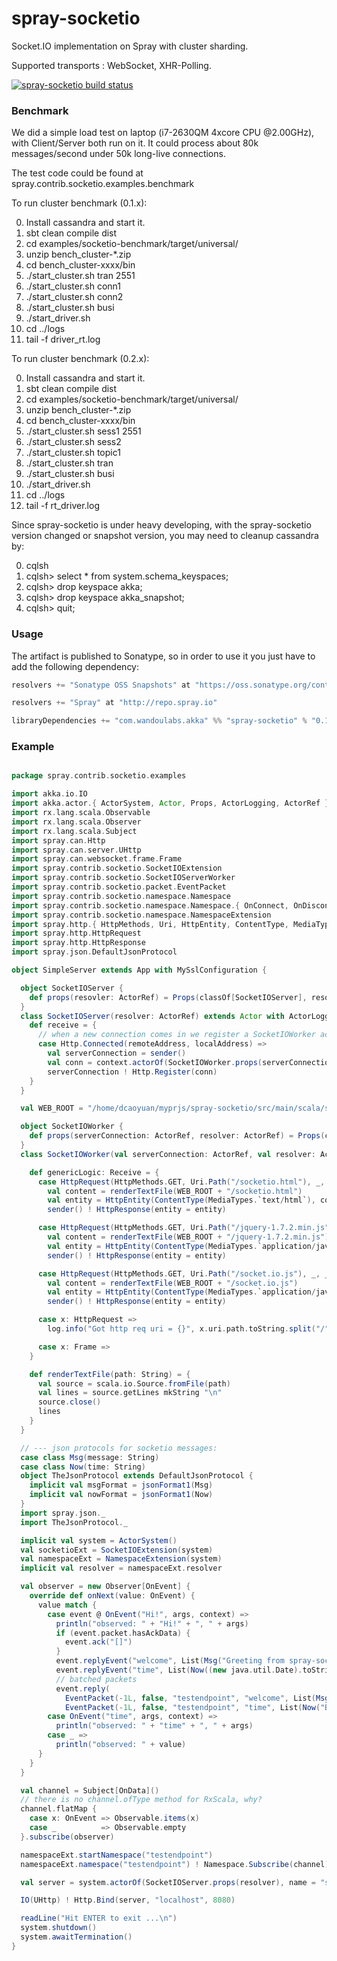 spray-socketio
==============

Socket.IO implementation on Spray with cluster sharding.

Supported transports : WebSocket, XHR-Polling.

<a href="https://travis-ci.org/wandoulabs/spray-socketio"><img src="https://travis-ci.org/wandoulabs/spray-socketio.png" alt="spray-socketio build status"></a>

### Benchmark

We did a simple load test on laptop (i7-2630QM 4xcore CPU @2.00GHz), with Client/Server both run on it. It could process about 80k messages/second under 50k long-live connections.

The test code could be found at spray.contrib.socketio.examples.benchmark

To run cluster benchmark (0.1.x):

0. Install cassandra and start it.
0. sbt clean compile dist
0. cd examples/socketio-benchmark/target/universal/
0. unzip bench_cluster-*.zip
0. cd bench_cluster-xxxx/bin
0. ./start_cluster.sh tran 2551
0. ./start_cluster.sh conn1 
0. ./start_cluster.sh conn2
0. ./start_cluster.sh busi
0. ./start_driver.sh
0. cd ../logs
0. tail -f driver_rt.log

To run cluster benchmark (0.2.x):

0. Install cassandra and start it.
0. sbt clean compile dist
0. cd examples/socketio-benchmark/target/universal/
0. unzip bench_cluster-*.zip
0. cd bench_cluster-xxxx/bin
0. ./start_cluster.sh sess1 2551
0. ./start_cluster.sh sess2
0. ./start_cluster.sh topic1 
0. ./start_cluster.sh tran
0. ./start_cluster.sh busi
0. ./start_driver.sh
0. cd ../logs
0. tail -f rt_driver.log

Since spray-socketio is under heavy developing, with the spray-socketio version changed or snapshot version, you may need to cleanup cassandra by: 

0. cqlsh
0. cqlsh> select * from system.schema_keyspaces;
0. cqlsh> drop keyspace akka;
0. cqlsh> drop keyspace akka_snapshot;
0. cqlsh> quit;

### Usage
The artifact is published to Sonatype, so in order to use it you just have to add the following dependency:

```scala
resolvers += "Sonatype OSS Snapshots" at "https://oss.sonatype.org/content/repositories/snapshots"

resolvers += "Spray" at "http://repo.spray.io"

libraryDependencies += "com.wandoulabs.akka" %% "spray-socketio" % "0.1.3-SNAPSHOT"
```

### Example

```scala

package spray.contrib.socketio.examples

import akka.io.IO
import akka.actor.{ ActorSystem, Actor, Props, ActorLogging, ActorRef }
import rx.lang.scala.Observable
import rx.lang.scala.Observer
import rx.lang.scala.Subject
import spray.can.Http
import spray.can.server.UHttp
import spray.can.websocket.frame.Frame
import spray.contrib.socketio.SocketIOExtension
import spray.contrib.socketio.SocketIOServerWorker
import spray.contrib.socketio.packet.EventPacket
import spray.contrib.socketio.namespace.Namespace
import spray.contrib.socketio.namespace.Namespace.{ OnConnect, OnDisconnect, OnData, OnEvent }
import spray.contrib.socketio.namespace.NamespaceExtension
import spray.http.{ HttpMethods, Uri, HttpEntity, ContentType, MediaTypes }
import spray.http.HttpRequest
import spray.http.HttpResponse
import spray.json.DefaultJsonProtocol

object SimpleServer extends App with MySslConfiguration {

  object SocketIOServer {
    def props(resovler: ActorRef) = Props(classOf[SocketIOServer], resolver)
  }
  class SocketIOServer(resolver: ActorRef) extends Actor with ActorLogging {
    def receive = {
      // when a new connection comes in we register a SocketIOWorker actor as the per connection handler
      case Http.Connected(remoteAddress, localAddress) =>
        val serverConnection = sender()
        val conn = context.actorOf(SocketIOWorker.props(serverConnection, resolver))
        serverConnection ! Http.Register(conn)
    }
  }

  val WEB_ROOT = "/home/dcaoyuan/myprjs/spray-socketio/src/main/scala/spray/contrib/socketio/examples"

  object SocketIOWorker {
    def props(serverConnection: ActorRef, resolver: ActorRef) = Props(classOf[SocketIOWorker], serverConnection, resolver)
  }
  class SocketIOWorker(val serverConnection: ActorRef, val resolver: ActorRef) extends Actor with SocketIOServerWorker {

    def genericLogic: Receive = {
      case HttpRequest(HttpMethods.GET, Uri.Path("/socketio.html"), _, _, _) =>
        val content = renderTextFile(WEB_ROOT + "/socketio.html")
        val entity = HttpEntity(ContentType(MediaTypes.`text/html`), content)
        sender() ! HttpResponse(entity = entity)

      case HttpRequest(HttpMethods.GET, Uri.Path("/jquery-1.7.2.min.js"), _, _, _) =>
        val content = renderTextFile(WEB_ROOT + "/jquery-1.7.2.min.js")
        val entity = HttpEntity(ContentType(MediaTypes.`application/javascript`), content)
        sender() ! HttpResponse(entity = entity)

      case HttpRequest(HttpMethods.GET, Uri.Path("/socket.io.js"), _, _, _) =>
        val content = renderTextFile(WEB_ROOT + "/socket.io.js")
        val entity = HttpEntity(ContentType(MediaTypes.`application/javascript`), content)
        sender() ! HttpResponse(entity = entity)

      case x: HttpRequest =>
        log.info("Got http req uri = {}", x.uri.path.toString.split("/").toList)

      case x: Frame =>
    }

    def renderTextFile(path: String) = {
      val source = scala.io.Source.fromFile(path)
      val lines = source.getLines mkString "\n"
      source.close()
      lines
    }
  }

  // --- json protocols for socketio messages:
  case class Msg(message: String)
  case class Now(time: String)
  object TheJsonProtocol extends DefaultJsonProtocol {
    implicit val msgFormat = jsonFormat1(Msg)
    implicit val nowFormat = jsonFormat1(Now)
  }
  import spray.json._
  import TheJsonProtocol._

  implicit val system = ActorSystem()
  val socketioExt = SocketIOExtension(system)
  val namespaceExt = NamespaceExtension(system)
  implicit val resolver = namespaceExt.resolver

  val observer = new Observer[OnEvent] {
    override def onNext(value: OnEvent) {
      value match {
        case event @ OnEvent("Hi!", args, context) =>
          println("observed: " + "Hi!" + ", " + args)
          if (event.packet.hasAckData) {
            event.ack("[]")
          }
          event.replyEvent("welcome", List(Msg("Greeting from spray-socketio")).toJson.toString)
          event.replyEvent("time", List(Now((new java.util.Date).toString)).toJson.toString)
          // batched packets
          event.reply(
            EventPacket(-1L, false, "testendpoint", "welcome", List(Msg("Batcher Greeting from spray-socketio")).toJson.toString),
            EventPacket(-1L, false, "testendpoint", "time", List(Now("Batched " + (new java.util.Date).toString)).toJson.toString))
        case OnEvent("time", args, context) =>
          println("observed: " + "time" + ", " + args)
        case _ =>
          println("observed: " + value)
      }
    }
  }

  val channel = Subject[OnData]()
  // there is no channel.ofType method for RxScala, why?
  channel.flatMap {
    case x: OnEvent => Observable.items(x)
    case _          => Observable.empty
  }.subscribe(observer)

  namespaceExt.startNamespace("testendpoint")
  namespaceExt.namespace("testendpoint") ! Namespace.Subscribe(channel)

  val server = system.actorOf(SocketIOServer.props(resolver), name = "socketio-server")

  IO(UHttp) ! Http.Bind(server, "localhost", 8080)

  readLine("Hit ENTER to exit ...\n")
  system.shutdown()
  system.awaitTermination()
}


```
